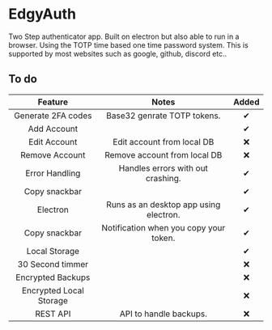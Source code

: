 
# EdgyAuth

Two Step authenticator app.  Built on electron but also able to run in a browser.  Using the TOTP time based one time password system.  This is supported by most websites such as google, github, discord etc..


## To do

| Feature               | Notes          | Added   |
|:---------------------:|:---------------:|:-------:|
| Generate 2FA codes    |Base32 genrate TOTP tokens.| ✔       |
| Add Account           || ✔       |
| Edit Account          |Edit account from local DB| ❌       |
| Remove Account        |Remove account from local DB| ❌       |
| Error Handling        |Handles errors with out crashing.| ✔       |
| Copy snackbar         || ✔       |
| Electron              |Runs as an desktop app using electron.| ✔       |
| Copy snackbar         |Notification when you copy your token.| ✔       |
| Local Storage         || ✔       |
| 30 Second timmer      || ❌       |
| Encrypted Backups      || ❌       |
| Encrypted Local Storage      || ❌       |
| REST API      |API to handle backups.| ❌       |
